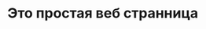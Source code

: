 <html>
<head>

<meta charset="UTF-8">
<title>Лабораторная работа No3. Трейлоб Михаил Романович</title>

</head>
<body>

<h1>Это простая веб странница</h1>

</body>
</html>

